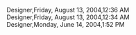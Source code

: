 ﻿Designer,Friday, August 13, 2004,12:36 AM  Designer,Friday, August 13, 2004,12:34 AM  Designer,Monday, June 14, 2004,1:52 PM